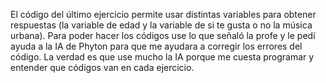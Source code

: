 El código del último ejercicio permite usar distintas variables para obtener respuestas (la variable de edad y la variable de si te gusta o no la música urbana). Para poder hacer los códigos use lo que señaló la profe y le pedí ayuda a la IA de Phyton para que me ayudara a corregir los errores del código. La verdad es que use mucho la IA porque me cuesta programar y entender que códigos van en cada ejercicio. 